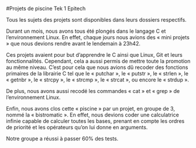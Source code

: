 #Projets de piscine Tek 1 Epitech

Tous les sujets des projets sont disponibles dans leurs dossiers respectifs.


Durant un mois, nous avons tous été plongés dans le langage C et l’environnement Linux. En effet, chaque jours nous avions des « mini projets » que nous devions rendre avant le lendemain à 23h42.

Ces projets avaient pour but d’apprendre le C ainsi que Linux, Git et leurs fonctionnalités. Cependant, cela a aussi permis de mettre toute la promotion au même niveau. C’est pour cela que nous avions dû recoder des fonctions primaires de la librairie C tel que le « putchar », le « putstr », le « strlen », le « getnbr », le « strcpy », le « strcmp », le « strcat », ou encore le « strdup ».

De plus, nous avons aussi recodé les commandes « cat » et « grep » de l’environnement Linux.

Enfin, nous avons clos cette « piscine » par un projet, en groupe de 3, nommé la « bistromatic ». En effet, nous devions coder une calculatrice infinie capable de calculer toutes les bases, prenant en compte les ordres de priorité et les opérateurs qu’on lui donne en arguments.

Notre groupe a réussi à passer 60% des tests.
